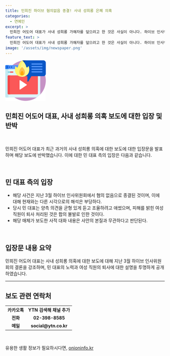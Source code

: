 ```yaml
---
title: 민희진 하이브 혐의없음 종결! 사내 성희롱 은폐 의혹
categories:
  - 연예인
excerpt: >
  민희진 어도어 대표가 사내 성희롱 가해자를 덮으려고 한 것은 사실이 아니다. 하이브 인사위원회에서 혐의 없음으로 결론났으며, 민 대표는 양측 의견을 균형 있게 듣고 조율하려고 노력했다. 피해를 밝힌 여성 직원이 퇴사 처리된 것은 합의가 불발됐기 때문이며, 민 대표의 사적 대화 내용을 인용한 것은 사안의 본질과 무관하다.
feature_text: >
  민희진 어도어 대표가 사내 성희롱 가해자를 덮으려고 한 것은 사실이 아니다. 하이브 인사위원회에서 혐의 없음으로 결론났으며, 민 대표는 양측 의견을 균형 있게 듣고 조율하려고 노력했다. 피해를 밝힌 여성 직원이 퇴사 처리된 것은 합의가 불발됐기 때문이며, 민 대표의 사적 대화 내용을 인용한 것은 사안의 본질과 무관하다.
image: '/assets/img/newspaper.png'
---
```


<p><img src="/assets/img/news.png" alt="rentncar 속보" /></p>

<h2>민희진 어도어 대표, 사내 성희롱 의혹 보도에 대한 입장 및 반박</h2>

<p data-ke-size="size16">&nbsp;</p>

<p>민희진 어도어 대표가 최근 과거의 사내 성희롱 의혹에 대한 보도에 대한 입장문을 발표하며 해당 보도에 반박했습니다. 이에 대한 민 대표 측의 입장은 다음과 같습니다.</p>

<p data-ke-size="size16">&nbsp;</p>

<h2>민 대표 측의 입장</h2>

<ul>
  <li>해당 사건은 지난 3월 하이브 인사위원회에서 혐의 없음으로 종결된 것이며, 이에 대해 현재와는 다른 시각으로의 해석은 부당하다.</li>
  <li>당시 민 대표는 양측 의견을 균형 있게 듣고 조율하려고 애썼으며, 피해를 밝힌 여성 직원이 퇴사 처리된 것은 합의 불발로 인한 것이다.</li>
  <li>해당 매체가 보도한 사적 대화 내용은 사안의 본질과 무관하다고 판단된다.</li>
</ul>

<p data-ke-size="size16">&nbsp;</p>

<h2>입장문 내용 요약</h2>

<p>민희진 어도어 대표는 사내 성희롱 의혹에 대한 보도에 대해 지난 3월 하이브 인사위원회의 결론을 강조하며, 민 대표의 노력과 여성 직원의 퇴사에 대한 설명을 투명하게 공개하였습니다.</p>

<hr>

<h2>보도 관련 연락처</h2>

<table>
  <tbody>
    <tr>
        <td style="text-align: center; height: 17px;"><b>카카오톡</b></td>
        <td style="text-align: center; height: 17px;"><b>YTN 검색해 채널 추가</b></td>
    </tr>
    <tr>
        <td style="text-align: center; height: 17px;"><b>전화</b></td>
        <td style="text-align: center; height: 17px;"><b>02-398-8585</b></td>
    </tr>
    <tr>
        <td style="text-align: center; height: 17px;"><b>메일</b></td>
        <td style="text-align: center; height: 17px;"><b>social@ytn.co.kr</b></td>
    </tr>
  </tbody>
</table>

<p data-ke-size="size16">&nbsp;</p>
유용한 생활 정보가 필요하시다면, <a href="https://onioninfo.kr" rel="dofollow">onioninfo.kr</a>



